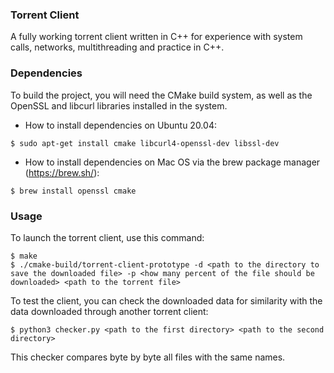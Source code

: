 ### Torrent Client
A fully working torrent client written in C++ for experience with system calls, networks, multithreading and practice in C++.
### Dependencies
To build the project, you will need the CMake build system, as well as the OpenSSL and libcurl libraries installed in the system.

- How to install dependencies on Ubuntu 20.04:
```
$ sudo apt-get install cmake libcurl4-openssl-dev libssl-dev
```
- How to install dependencies on Mac OS via the brew package manager (https://brew.sh/):
```
$ brew install openssl cmake
```
### Usage
To launch the torrent client, use this command:
```
$ make
$ ./cmake-build/torrent-client-prototype -d <path to the directory to save the downloaded file> -p <how many percent of the file should be downloaded> <path to the torrent file>
```
To test the client, you can check the downloaded data for similarity with the data downloaded through another torrent client:
```
$ python3 checker.py <path to the first directory> <path to the second directory>
```
This checker compares byte by byte all files with the same names.
